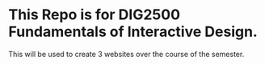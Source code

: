 # This Repo is for DIG2500 Fundamentals of Interactive Design.
This will be used to create 3 websites over the course of the semester.
